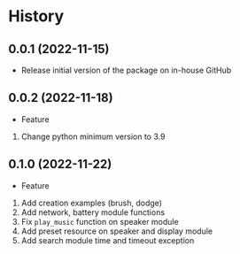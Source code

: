 History
==

0.0.1 (2022-11-15)
--
* Release initial version of the package on in-house GitHub

0.0.2 (2022-11-18)
--
* Feature
1. Change python minimum version to 3.9

0.1.0 (2022-11-22)
--
* Feature
1. Add creation examples (brush, dodge)
2. Add network, battery module functions
3. Fix `play_music` function on speaker module
4. Add preset resource on speaker and display module
5. Add search module time and timeout exception

